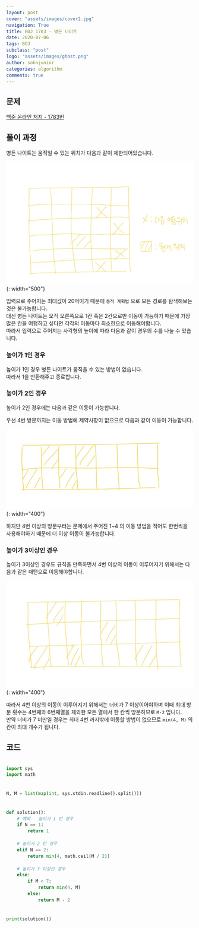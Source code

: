 ```yaml
---
layout: post
cover: "assets/images/cover2.jpg"
navigation: True
title: BOJ 1783 - 병든 나이트
date: 2020-07-06
tags: BOJ
subclass: "post"
logo: "assets/images/ghost.png"
author: sohnjunior
categories: algorithm
comments: true
---
```


## 문제

[백준 온라인 저지 - 1783번](https://www.acmicpc.net/problem/1783)

## 풀이 과정

병든 나이트는 움직일 수 있는 위치가 다음과 같이 제한되어있습니다. <br>

![이미지](/assets/images/boj/boj-1783-3.jpg){: width="500"}

입력으로 주어지는 최대값이 20억이기 때문에 `동적 계획법` 으로 모든 경로를 탐색해보는 것은 불가능합니다. <br>
대신 병든 나이트는 오직 오른쪽으로 1칸 혹은 2칸으로만 이동이 가능하기 때문에 가장 많은 칸을 여행하고 싶다면 각각의 이동마다 최소한으로 이동해야합니다. <br>
따라서 입력으로 주어지는 사각형의 높이에 따라 다음과 같이 경우의 수를 나눌 수 있습니다. <br>

### 높이가 1인 경우

높이가 1인 경우 병든 나이트가 움직을 수 있는 방법이 없습니다. <br>
따라서 1을 반환해주고 종료합니다. <br>

### 높이가 2인 경우

높이가 2인 경우에는 다음과 같은 이동이 가능합니다. <br>

우선 4번 방문까지는 이동 방법에 제약사항이 없으므로 다음과 같이 이동이 가능합니다. <br>

![이미지](/assets/images/boj/boj-1783-1.jpg){: width="400"}

하지만 4번 이상의 방문부터는 문제에서 주어진 1~4 의 이동 방법을 적어도 한번씩을 사용해야하기 때문에 더 이상 이동이 불가능합니다. <br>

### 높이가 3이상인 경우

높이가 3이상인 경우도 규칙을 만족하면서 4번 이상의 이동이 이루어지기 위해서는 다음과 같은 패턴으로 이동해야합니다. <br>

![이미지](/assets/images/boj/boj-1783-2.jpg){: width="400"}

따라서 4번 이상의 이동이 이루어지기 위해서는 너비가 7 이상이어야하며 이때 최대 방문 횟수는 4번째와 6번째열을 제외한 모든 열에서 한 칸씩 방문하므로 `M-2` 입니다. <br>
만약 너비가 7 미만일 경우는 최대 4번 까지밖에 이동할 방법이 없으므로 `min(4, M)` 의 칸이 최대 개수가 됩니다. <br>

## 코드

```python

import sys
import math


N, M = list(map(int, sys.stdin.readline().split()))


def solution():
    # 예외 - 높이가 1 인 경우
    if N == 1:
        return 1

    # 높이가 2 인 경우
    elif N == 2:
        return min(4, math.ceil(M / 2))

    # 높이가 3 이상인 경우
    else:
        if M < 7:
            return min(4, M)
        else:
            return M - 2


print(solution())

```

